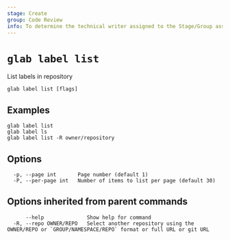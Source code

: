 ```yaml
---
stage: Create
group: Code Review
info: To determine the technical writer assigned to the Stage/Group associated with this page, see https://about.gitlab.com/handbook/product/ux/technical-writing/#assignments
---
```


<!--
This documentation is auto generated by a script.
Please do not edit this file directly, check cmd/gen-docs/docs.go.
-->

# `glab label list`

List labels in repository

```plaintext
glab label list [flags]
```

## Examples

```plaintext
glab label list
glab label ls
glab label list -R owner/repository

```

## Options

```plaintext
  -p, --page int       Page number (default 1)
  -P, --per-page int   Number of items to list per page (default 30)
```

## Options inherited from parent commands

```plaintext
      --help              Show help for command
  -R, --repo OWNER/REPO   Select another repository using the OWNER/REPO or `GROUP/NAMESPACE/REPO` format or full URL or git URL
```
